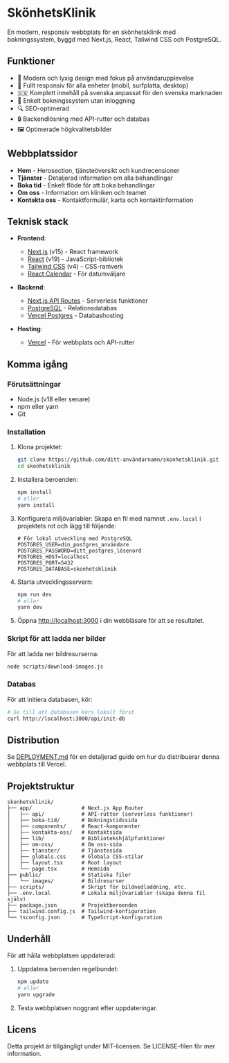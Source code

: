 # SkönhetsKlinik

En modern, responsiv webbplats för en skönhetsklinik med bokningssystem, byggd med Next.js, React, Tailwind CSS och PostgreSQL.

## Funktioner

- 🌟 Modern och lyxig design med fokus på användarupplevelse
- 📱 Fullt responsiv för alla enheter (mobil, surfplatta, desktop)
- 🇸🇪 Komplett innehåll på svenska anpassat för den svenska marknaden
- 📅 Enkelt bokningssystem utan inloggning
- 🔍 SEO-optimerad
- 🔒 Backendlösning med API-rutter och databas
- 🖼️ Optimerade högkvalitetsbilder

## Webbplatssidor

- **Hem** - Herosection, tjänsteöversikt och kundrecensioner
- **Tjänster** - Detaljerad information om alla behandlingar
- **Boka tid** - Enkelt flöde för att boka behandlingar
- **Om oss** - Information om kliniken och teamet
- **Kontakta oss** - Kontaktformulär, karta och kontaktinformation

## Teknisk stack

- **Frontend**:
  - [Next.js](https://nextjs.org/) (v15) - React framework
  - [React](https://reactjs.org/) (v19) - JavaScript-bibliotek
  - [Tailwind CSS](https://tailwindcss.com/) (v4) - CSS-ramverk
  - [React Calendar](https://www.npmjs.com/package/react-calendar) - För datumväljare

- **Backend**:
  - [Next.js API Routes](https://nextjs.org/docs/api-routes/introduction) - Serverless funktioner
  - [PostgreSQL](https://www.postgresql.org/) - Relationsdatabas
  - [Vercel Postgres](https://vercel.com/storage/postgres) - Databashosting

- **Hosting**:
  - [Vercel](https://vercel.com/) - För webbplats och API-rutter

## Komma igång

### Förutsättningar

- Node.js (v18 eller senare)
- npm eller yarn
- Git

### Installation

1. Klona projektet:
   ```bash
   git clone https://github.com/ditt-användarnamn/skonhetsklinik.git
   cd skonhetsklinik
   ```

2. Installera beroenden:
   ```bash
   npm install
   # eller
   yarn install
   ```

3. Konfigurera miljövariabler:
   Skapa en fil med namnet `.env.local` i projektets rot och lägg till följande:
   ```
   # För lokal utveckling med PostgreSQL
   POSTGRES_USER=din_postgres_användare
   POSTGRES_PASSWORD=ditt_postgres_lösenord
   POSTGRES_HOST=localhost
   POSTGRES_PORT=5432
   POSTGRES_DATABASE=skonhetsklinik
   ```

4. Starta utvecklingsservern:
   ```bash
   npm run dev
   # eller
   yarn dev
   ```

5. Öppna [http://localhost:3000](http://localhost:3000) i din webbläsare för att se resultatet.

### Skript för att ladda ner bilder

För att ladda ner bildresurserna:

```bash
node scripts/download-images.js
```

### Databas

För att initiera databasen, kör:

```bash
# Se till att databasen körs lokalt först
curl http://localhost:3000/api/init-db
```

## Distribution

Se [DEPLOYMENT.md](./DEPLOYMENT.md) för en detaljerad guide om hur du distribuerar denna webbplats till Vercel.

## Projektstruktur

```
skonhetsklinik/
├── app/                # Next.js App Router
│   ├── api/            # API-rutter (serverless funktioner)
│   ├── boka-tid/       # Bokningstidssida
│   ├── components/     # React-komponenter
│   ├── kontakta-oss/   # Kontaktsida
│   ├── lib/            # Bibliotekshjälpfunktioner
│   ├── om-oss/         # Om oss-sida
│   ├── tjanster/       # Tjänstesida
│   ├── globals.css     # Globala CSS-stilar
│   ├── layout.tsx      # Root layout
│   └── page.tsx        # Hemsida
├── public/             # Statiska filer
│   └── images/         # Bildresurser
├── scripts/            # Skript för bildnedladdning, etc.
├── .env.local          # Lokala miljövariabler (skapa denna fil själv)
├── package.json        # Projektberoenden
├── tailwind.config.js  # Tailwind-konfiguration
└── tsconfig.json       # TypeScript-konfiguration
```

## Underhåll

För att hålla webbplatsen uppdaterad:

1. Uppdatera beroenden regelbundet:
   ```bash
   npm update
   # eller
   yarn upgrade
   ```

2. Testa webbplatsen noggrant efter uppdateringar.

## Licens

Detta projekt är tillgängligt under MIT-licensen. Se LICENSE-filen för mer information.
